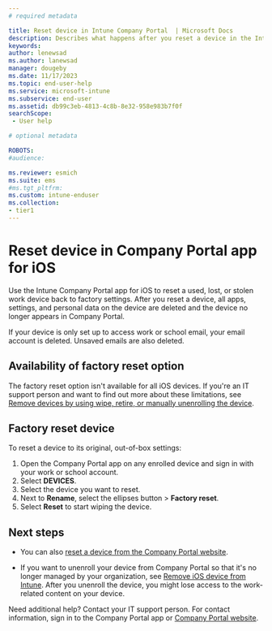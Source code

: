 ```yaml
---
# required metadata

title: Reset device in Intune Company Portal  | Microsoft Docs
description: Describes what happens after you reset a device in the Intune Company Portal app for iOS and includes the steps for how to do it. 
keywords:
author: lenewsad
ms.author: lanewsad
manager: dougeby
ms.date: 11/17/2023
ms.topic: end-user-help
ms.service: microsoft-intune
ms.subservice: end-user
ms.assetid: db99c3eb-4813-4c8b-8e32-958e983b7f0f
searchScope:
 - User help

# optional metadata

ROBOTS:  
#audience:

ms.reviewer: esmich
ms.suite: ems
#ms.tgt_pltfrm:
ms.custom: intune-enduser
ms.collection:
- tier1
---
```



# Reset device in Company Portal app for iOS  

Use the Intune Company Portal app for iOS to reset a used, lost, or stolen work device back to factory settings. After you reset a device, all apps, settings, and personal data on the device are deleted and the device no longer appears in Company Portal.  

If your device is only set up to access work or school email, your email account is deleted. Unsaved emails are also deleted.   

## Availability of factory reset option 

The factory reset option isn't available for all iOS devices. If you're an IT support person and want to find out more about these limitations, see [Remove devices by using wipe, retire, or manually unenrolling the device](../remote-actions/devices-wipe.md).  

## Factory reset device  
To reset a device to its original, out-of-box settings:   

1. Open the Company Portal app on any enrolled device and sign in with your work or school account.
2. Select **DEVICES**. 
3. Select the device you want to reset.
4. Next to **Rename**, select the ellipses button > **Factory reset**.  
5. Select **Reset** to start wiping the device.   

## Next steps  

* You can also [reset a device from the Company Portal website](reset-device-company-portal-website.md).  

* If you want to unenroll your device from Company Portal so that it's no longer managed by your organization, see [Remove iOS device from Intune](unenroll-your-device-from-intune-ios.md). After you unenroll the device, you might lose access to the work-related content on your device. 

 Need additional help? Contact your IT support person. For contact information, sign in to the Company Portal app or [Company Portal website](https://go.microsoft.com/fwlink/?linkid=2010980).  